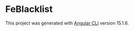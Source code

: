 # FeBlacklist

This project was generated with [Angular CLI](https://github.com/angular/angular-cli) version 15.1.6.
